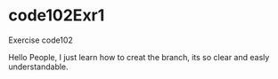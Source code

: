 # code102Exr1
Exercise code102

Hello People,
I just learn how to creat the branch, its so clear and easly understandable. 
